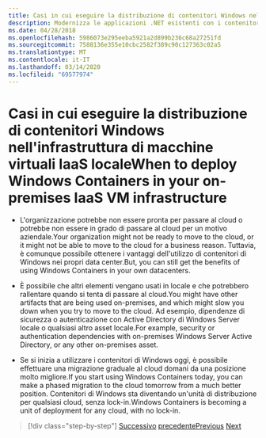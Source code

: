 ```yaml
---
title: Casi in cui eseguire la distribuzione di contenitori Windows nell'infrastruttura di macchine virtuali IaaS locale
description: Modernizza le applicazioni .NET esistenti con i contenitori di Azure Cloud e Windows . Quando distribuire i contenitori di Windows nell'infrastruttura VM IaaS localeWhen to deploy Windows Containers in your on-premises IaaS VM infrastructure
ms.date: 04/28/2018
ms.openlocfilehash: 5986073e295eeba5921a2d899b236c68a27251fd
ms.sourcegitcommit: 7588136e355e10cbc2582f389c90c127363c02a5
ms.translationtype: MT
ms.contentlocale: it-IT
ms.lasthandoff: 03/14/2020
ms.locfileid: "69577974"
---
```

# <a name="when-to-deploy-windows-containers-in-your-on-premises-iaas-vm-infrastructure"></a><span data-ttu-id="a6846-103">Casi in cui eseguire la distribuzione di contenitori Windows nell'infrastruttura di macchine virtuali IaaS locale</span><span class="sxs-lookup"><span data-stu-id="a6846-103">When to deploy Windows Containers in your on-premises IaaS VM infrastructure</span></span>

- <span data-ttu-id="a6846-104">L'organizzazione potrebbe non essere pronta per passare al cloud o potrebbe non essere in grado di passare al cloud per un motivo aziendale.</span><span class="sxs-lookup"><span data-stu-id="a6846-104">Your organization might not be ready to move to the cloud, or it might not be able to move to the cloud for a business reason.</span></span> <span data-ttu-id="a6846-105">Tuttavia, è comunque possibile ottenere i vantaggi dell'utilizzo di contenitori di Windows nei propri data center.</span><span class="sxs-lookup"><span data-stu-id="a6846-105">But, you can still get the benefits of using Windows Containers in your own datacenters.</span></span>

- <span data-ttu-id="a6846-106">È possibile che altri elementi vengano usati in locale e che potrebbero rallentare quando si tenta di passare al cloud.</span><span class="sxs-lookup"><span data-stu-id="a6846-106">You might have other artifacts that are being used on-premises, and which might slow you down when you try to move to the cloud.</span></span> <span data-ttu-id="a6846-107">Ad esempio, dipendenze di sicurezza o autenticazione con Active Directory di Windows Server locale o qualsiasi altro asset locale.</span><span class="sxs-lookup"><span data-stu-id="a6846-107">For example, security or authentication dependencies with on-premises Windows Server Active Directory, or any other on-premises asset.</span></span>

- <span data-ttu-id="a6846-108">Se si inizia a utilizzare i contenitori di Windows oggi, è possibile effettuare una migrazione graduale al cloud domani da una posizione molto migliore.</span><span class="sxs-lookup"><span data-stu-id="a6846-108">If you start using Windows Containers today, you can make a phased migration to the cloud tomorrow from a much better position.</span></span> <span data-ttu-id="a6846-109">Contenitori di Windows sta diventando un'unità di distribuzione per qualsiasi cloud, senza lock-in.</span><span class="sxs-lookup"><span data-stu-id="a6846-109">Windows Containers is becoming a unit of deployment for any cloud, with no lock-in.</span></span>

>[!div class="step-by-step"]
><span data-ttu-id="a6846-110">[Successivo](when-not-to-deploy-to-windows-containers.md)
>[precedente](when-to-deploy-windows-containers-to-azure-vms-iaas-cloud.md)</span><span class="sxs-lookup"><span data-stu-id="a6846-110">[Previous](when-not-to-deploy-to-windows-containers.md)
[Next](when-to-deploy-windows-containers-to-azure-vms-iaas-cloud.md)</span></span>
